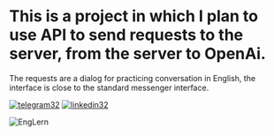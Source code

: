 # This is a project in which I plan to use API to send requests to the server, from the server to OpenAi.
The requests are a dialog for practicing conversation in English, the interface is close to the standard messenger interface.

[![telegram32](https://github.com/Avdors/StoreBDandRoom/assets/99538385/ffb92fd5-a7d9-48cb-bf3e-2289171d48aa)](https://t.me/Avdors)
[![linkedin32](https://github.com/Avdors/StoreBDandRoom/assets/99538385/730aafa0-6543-4b95-9362-e8524c8f35ec)](https://www.linkedin.com/in/dmitrii-v-856187268/)

![EngLern](https://github.com/Avdors/EngLern/assets/99538385/ae319df9-5f53-4b3f-a54b-0a72e9e7af02)

